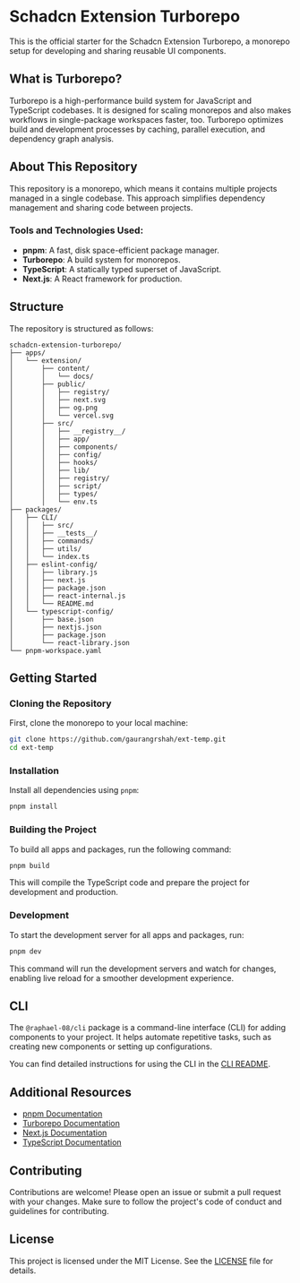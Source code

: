 # Schadcn Extension Turborepo

This is the official starter for the Schadcn Extension Turborepo, a monorepo setup for developing and sharing reusable UI components.

## What is Turborepo?

Turborepo is a high-performance build system for JavaScript and TypeScript codebases. It is designed for scaling monorepos and also makes workflows in single-package workspaces faster, too. Turborepo optimizes build and development processes by caching, parallel execution, and dependency graph analysis.

## About This Repository

This repository is a monorepo, which means it contains multiple projects managed in a single codebase. This approach simplifies dependency management and sharing code between projects.

### Tools and Technologies Used:

- **pnpm**: A fast, disk space-efficient package manager.
- **Turborepo**: A build system for monorepos.
- **TypeScript**: A statically typed superset of JavaScript.
- **Next.js**: A React framework for production.

## Structure

The repository is structured as follows:

```
schadcn-extension-turborepo/
├── apps/
│   └── extension/
│       ├── content/
│       │   └── docs/
│       ├── public/
│       │   ├── registry/
│       │   ├── next.svg
│       │   ├── og.png
│       │   └── vercel.svg
│       ├── src/
│       │   ├── __registry__/
│       │   ├── app/
│       │   ├── components/
│       │   ├── config/
│       │   ├── hooks/
│       │   ├── lib/
│       │   ├── registry/
│       │   ├── script/
│       │   ├── types/
│       │   └── env.ts
├── packages/
│   ├── CLI/
│   │   ├── src/
│   │   ├── __tests__/
│   │   ├── commands/
│   │   ├── utils/
│   │   └── index.ts
│   ├── eslint-config/
│   │   ├── library.js
│   │   ├── next.js
│   │   ├── package.json
│   │   ├── react-internal.js
│   │   └── README.md
│   └── typescript-config/
│       ├── base.json
│       ├── nextjs.json
│       ├── package.json
│       └── react-library.json
└── pnpm-workspace.yaml
```

## Getting Started

### Cloning the Repository

First, clone the monorepo to your local machine:

```sh
git clone https://github.com/gaurangrshah/ext-temp.git
cd ext-temp
```

### Installation

Install all dependencies using `pnpm`:

```sh
pnpm install
```

### Building the Project

To build all apps and packages, run the following command:

```sh
pnpm build
```

This will compile the TypeScript code and prepare the project for development and production.

### Development

To start the development server for all apps and packages, run:

```sh
pnpm dev
```

This command will run the development servers and watch for changes, enabling live reload for a smoother development experience.

## CLI

The `@raphael-08/cli` package is a command-line interface (CLI) for adding components to your project. It helps automate repetitive tasks, such as creating new components or setting up configurations.

You can find detailed instructions for using the CLI in the [CLI README](https://github.com/BelkacemYerfa/shadcn-extension/blob/master/packages/cli/README.md).

## Additional Resources

- [pnpm Documentation](https://pnpm.io)
- [Turborepo Documentation](https://turbo.build/repo)
- [Next.js Documentation](https://nextjs.org/docs)
- [TypeScript Documentation](https://www.typescriptlang.org/docs/)

## Contributing

Contributions are welcome! Please open an issue or submit a pull request with your changes. Make sure to follow the project's code of conduct and guidelines for contributing.

## License

This project is licensed under the MIT License. See the [LICENSE](https://github.com/BelkacemYerfa/shadcn-extension/blob/master/LICENSE.md) file for details.
